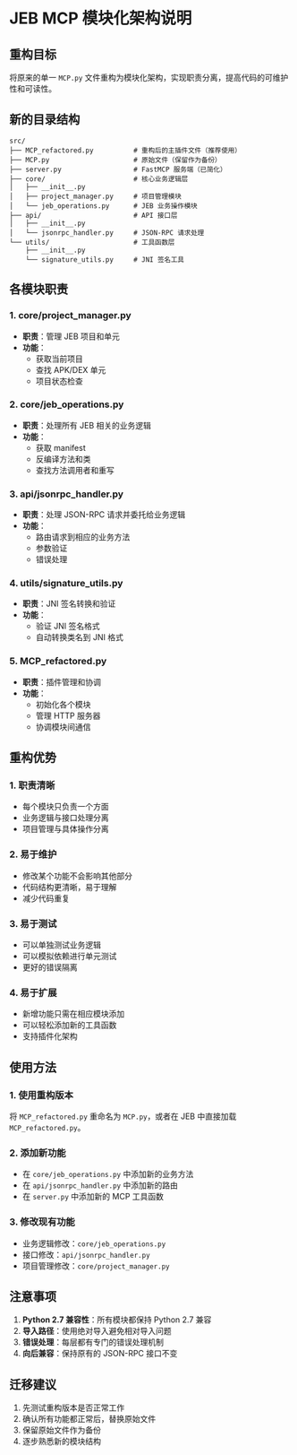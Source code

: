 # JEB MCP 模块化架构说明

## 重构目标

将原来的单一 `MCP.py` 文件重构为模块化架构，实现职责分离，提高代码的可维护性和可读性。

## 新的目录结构

```
src/
├── MCP_refactored.py          # 重构后的主插件文件（推荐使用）
├── MCP.py                     # 原始文件（保留作为备份）
├── server.py                  # FastMCP 服务端（已简化）
├── core/                      # 核心业务逻辑层
│   ├── __init__.py
│   ├── project_manager.py     # 项目管理模块
│   └── jeb_operations.py      # JEB 业务操作模块
├── api/                       # API 接口层
│   ├── __init__.py
│   └── jsonrpc_handler.py     # JSON-RPC 请求处理
└── utils/                     # 工具函数层
    ├── __init__.py
    └── signature_utils.py     # JNI 签名工具
```

## 各模块职责

### 1. core/project_manager.py
- **职责**：管理 JEB 项目和单元
- **功能**：
  - 获取当前项目
  - 查找 APK/DEX 单元
  - 项目状态检查

### 2. core/jeb_operations.py
- **职责**：处理所有 JEB 相关的业务逻辑
- **功能**：
  - 获取 manifest
  - 反编译方法和类
  - 查找方法调用者和重写

### 3. api/jsonrpc_handler.py
- **职责**：处理 JSON-RPC 请求并委托给业务逻辑
- **功能**：
  - 路由请求到相应的业务方法
  - 参数验证
  - 错误处理

### 4. utils/signature_utils.py
- **职责**：JNI 签名转换和验证
- **功能**：
  - 验证 JNI 签名格式
  - 自动转换类名到 JNI 格式

### 5. MCP_refactored.py
- **职责**：插件管理和协调
- **功能**：
  - 初始化各个模块
  - 管理 HTTP 服务器
  - 协调模块间通信

## 重构优势

### 1. 职责清晰
- 每个模块只负责一个方面
- 业务逻辑与接口处理分离
- 项目管理与具体操作分离

### 2. 易于维护
- 修改某个功能不会影响其他部分
- 代码结构更清晰，易于理解
- 减少代码重复

### 3. 易于测试
- 可以单独测试业务逻辑
- 可以模拟依赖进行单元测试
- 更好的错误隔离

### 4. 易于扩展
- 新增功能只需在相应模块添加
- 可以轻松添加新的工具函数
- 支持插件化架构

## 使用方法

### 1. 使用重构版本
将 `MCP_refactored.py` 重命名为 `MCP.py`，或者在 JEB 中直接加载 `MCP_refactored.py`。

### 2. 添加新功能
- 在 `core/jeb_operations.py` 中添加新的业务方法
- 在 `api/jsonrpc_handler.py` 中添加新的路由
- 在 `server.py` 中添加新的 MCP 工具函数

### 3. 修改现有功能
- 业务逻辑修改：`core/jeb_operations.py`
- 接口修改：`api/jsonrpc_handler.py`
- 项目管理修改：`core/project_manager.py`

## 注意事项

1. **Python 2.7 兼容性**：所有模块都保持 Python 2.7 兼容
2. **导入路径**：使用绝对导入避免相对导入问题
3. **错误处理**：每层都有专门的错误处理机制
4. **向后兼容**：保持原有的 JSON-RPC 接口不变

## 迁移建议

1. 先测试重构版本是否正常工作
2. 确认所有功能都正常后，替换原始文件
3. 保留原始文件作为备份
4. 逐步熟悉新的模块结构
